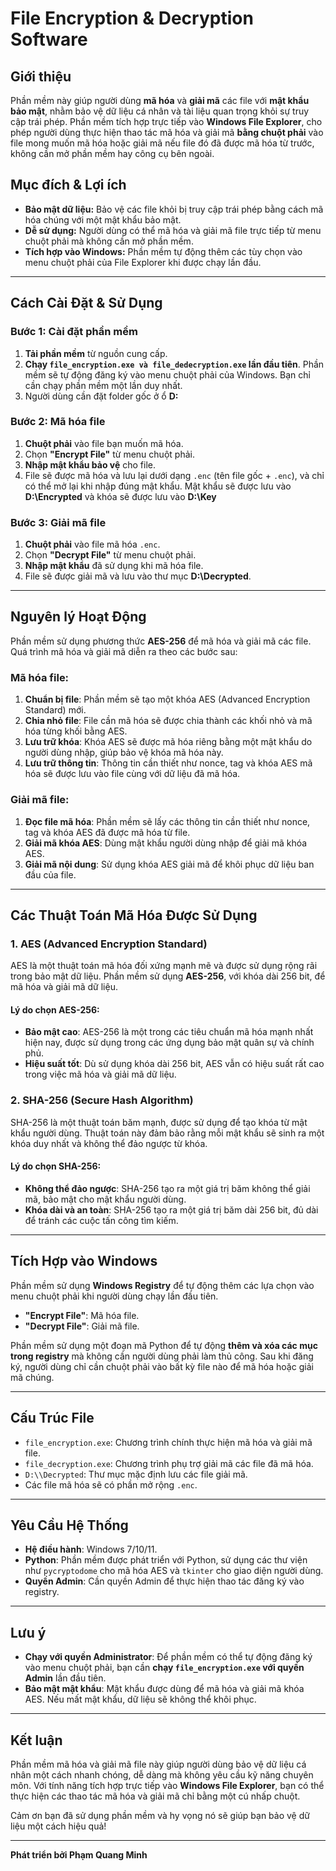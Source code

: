 # **File Encryption & Decryption Software**

## **Giới thiệu**

Phần mềm này giúp người dùng **mã hóa** và **giải mã** các file với **mật khẩu bảo mật**, nhằm bảo vệ dữ liệu cá nhân và tài liệu quan trọng khỏi sự truy cập trái phép. Phần mềm tích hợp trực tiếp vào **Windows File Explorer**, cho phép người dùng thực hiện thao tác mã hóa và giải mã **bằng chuột phải** vào file mong muốn mã hóa hoặc giải mã nếu file đó đã được mã hóa từ trước, không cần mở phần mềm hay công cụ bên ngoài.

## **Mục đích & Lợi ích**
- **Bảo mật dữ liệu:** Bảo vệ các file khỏi bị truy cập trái phép bằng cách mã hóa chúng với một mật khẩu bảo mật.
- **Dễ sử dụng:** Người dùng có thể mã hóa và giải mã file trực tiếp từ menu chuột phải mà không cần mở phần mềm.
- **Tích hợp vào Windows:** Phần mềm tự động thêm các tùy chọn vào menu chuột phải của File Explorer khi được chạy lần đầu.

---

## **Cách Cài Đặt & Sử Dụng**

### **Bước 1: Cài đặt phần mềm**
1. **Tải phần mềm** từ nguồn cung cấp.
2. **Chạy `file_encryption.exe và file_dedecryption.exe` lần đầu tiên**. Phần mềm sẽ tự động đăng ký vào menu chuột phải của Windows. Bạn chỉ cần chạy phần mềm một lần duy nhất.
3. Người dùng cần đặt folder gốc ở ổ  **D:**

### **Bước 2: Mã hóa file**
1. **Chuột phải** vào file bạn muốn mã hóa.
2. Chọn **"Encrypt File"** từ menu chuột phải.
3. **Nhập mật khẩu bảo vệ** cho file.
4. File sẽ được mã hóa và lưu lại dưới dạng `.enc` (tên file gốc + `.enc`), và chỉ có thể mở lại khi nhập đúng mật khẩu. Mật khẩu sẽ được lưu vào **D:\\Encrypted** và khóa sẽ được lưu vào **D:\Key**

### **Bước 3: Giải mã file**
1. **Chuột phải** vào file mã hóa `.enc`.
2. Chọn **"Decrypt File"** từ menu chuột phải.
3. **Nhập mật khẩu** đã sử dụng khi mã hóa file.
4. File sẽ được giải mã và lưu vào thư mục **D:\\Decrypted**.

---

## **Nguyên lý Hoạt Động**

Phần mềm sử dụng phương thức **AES-256** để mã hóa và giải mã các file. Quá trình mã hóa và giải mã diễn ra theo các bước sau:

### **Mã hóa file:**
1. **Chuẩn bị file**: Phần mềm sẽ tạo một khóa AES (Advanced Encryption Standard) mới.
2. **Chia nhỏ file**: File cần mã hóa sẽ được chia thành các khối nhỏ và mã hóa từng khối bằng AES.
3. **Lưu trữ khóa**: Khóa AES sẽ được mã hóa riêng bằng một mật khẩu do người dùng nhập, giúp bảo vệ khóa mã hóa này.
4. **Lưu trữ thông tin**: Thông tin cần thiết như nonce, tag và khóa AES mã hóa sẽ được lưu vào file cùng với dữ liệu đã mã hóa.

### **Giải mã file:**
1. **Đọc file mã hóa**: Phần mềm sẽ lấy các thông tin cần thiết như nonce, tag và khóa AES đã được mã hóa từ file.
2. **Giải mã khóa AES**: Dùng mật khẩu người dùng nhập để giải mã khóa AES.
3. **Giải mã nội dung**: Sử dụng khóa AES giải mã để khôi phục dữ liệu ban đầu của file.

---

## **Các Thuật Toán Mã Hóa Được Sử Dụng**

### **1. AES (Advanced Encryption Standard)**
AES là một thuật toán mã hóa đối xứng mạnh mẽ và được sử dụng rộng rãi trong bảo mật dữ liệu. Phần mềm sử dụng **AES-256**, với khóa dài 256 bit, để mã hóa và giải mã dữ liệu.

#### **Lý do chọn AES-256**:
- **Bảo mật cao**: AES-256 là một trong các tiêu chuẩn mã hóa mạnh nhất hiện nay, được sử dụng trong các ứng dụng bảo mật quân sự và chính phủ.
- **Hiệu suất tốt**: Dù sử dụng khóa dài 256 bit, AES vẫn có hiệu suất rất cao trong việc mã hóa và giải mã dữ liệu.

### **2. SHA-256 (Secure Hash Algorithm)**
SHA-256 là một thuật toán băm mạnh, được sử dụng để tạo khóa từ mật khẩu người dùng. Thuật toán này đảm bảo rằng mỗi mật khẩu sẽ sinh ra một khóa duy nhất và không thể đảo ngược từ khóa.

#### **Lý do chọn SHA-256**:
- **Không thể đảo ngược**: SHA-256 tạo ra một giá trị băm không thể giải mã, bảo mật cho mật khẩu người dùng.
- **Khóa dài và an toàn**: SHA-256 tạo ra một giá trị băm dài 256 bit, đủ dài để tránh các cuộc tấn công tìm kiếm.

---

## **Tích Hợp vào Windows**

Phần mềm sử dụng **Windows Registry** để tự động thêm các lựa chọn vào menu chuột phải khi người dùng chạy lần đầu tiên.

- **"Encrypt File"**: Mã hóa file.
- **"Decrypt File"**: Giải mã file.

Phần mềm sử dụng một đoạn mã Python để tự động **thêm và xóa các mục trong registry** mà không cần người dùng phải làm thủ công. Sau khi đăng ký, người dùng chỉ cần chuột phải vào bất kỳ file nào để mã hóa hoặc giải mã chúng.

---

## **Cấu Trúc File**

- `file_encryption.exe`: Chương trình chính thực hiện mã hóa và giải mã file.
- `file_decryption.exe`: Chương trình phụ trợ giải mã các file đã mã hóa.
- `D:\\Decrypted`: Thư mục mặc định lưu các file giải mã.
- Các file mã hóa sẽ có phần mở rộng `.enc`.

---

## **Yêu Cầu Hệ Thống**
- **Hệ điều hành**: Windows 7/10/11.
- **Python**: Phần mềm được phát triển với Python, sử dụng các thư viện như `pycryptodome` cho mã hóa AES và `tkinter` cho giao diện người dùng.
- **Quyền Admin**: Cần quyền Admin để thực hiện thao tác đăng ký vào registry.

---

## **Lưu ý**
- **Chạy với quyền Administrator**: Để phần mềm có thể tự động đăng ký vào menu chuột phải, bạn cần **chạy `file_encryption.exe` với quyền Admin** lần đầu tiên.
- **Bảo mật mật khẩu**: Mật khẩu được dùng để mã hóa và giải mã khóa AES. Nếu mất mật khẩu, dữ liệu sẽ không thể khôi phục.
---

## **Kết luận**

Phần mềm mã hóa và giải mã file này giúp người dùng bảo vệ dữ liệu cá nhân một cách nhanh chóng, dễ dàng mà không yêu cầu kỹ năng chuyên môn. Với tính năng tích hợp trực tiếp vào **Windows File Explorer**, bạn có thể thực hiện các thao tác mã hóa và giải mã chỉ bằng một cú nhấp chuột.

Cảm ơn bạn đã sử dụng phần mềm và hy vọng nó sẽ giúp bạn bảo vệ dữ liệu một cách hiệu quả!

---
**Phát triển bởi Phạm Quang Minh**

